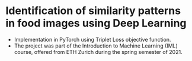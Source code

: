 # Identification of similarity patterns in food images using Deep Learning

- Implementation in PyTorch using Triplet Loss objective function.
- The project was part of the Introduction to Machine Learning (IML) course, offered from ETH Zurich during the spring semester of 2021.
